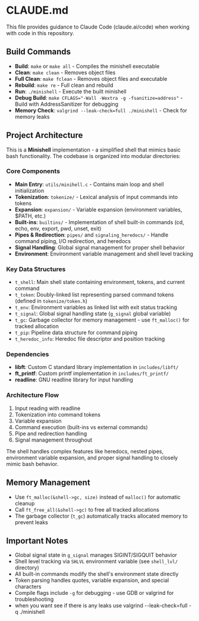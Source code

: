 # CLAUDE.md

This file provides guidance to Claude Code (claude.ai/code) when working with code in this repository.

## Build Commands

- **Build**: `make` or `make all` - Compiles the minishell executable
- **Clean**: `make clean` - Removes object files
- **Full Clean**: `make fclean` - Removes object files and executable
- **Rebuild**: `make re` - Full clean and rebuild
- **Run**: `./minishell` - Execute the built minishell
- **Debug Build**: `make CFLAGS="-Wall -Wextra -g -fsanitize=address"` - Build with AddressSanitizer for debugging
- **Memory Check**: `valgrind --leak-check=full ./minishell` - Check for memory leaks

## Project Architecture

This is a **Minishell** implementation - a simplified shell that mimics basic bash functionality. The codebase is organized into modular directories:

### Core Components

- **Main Entry**: `utils/minihell.c` - Contains main loop and shell initialization
- **Tokenization**: `tokenize/` - Lexical analysis of input commands into tokens
- **Expansion**: `expansion/` - Variable expansion (environment variables, $PATH, etc.)
- **Built-ins**: `builtins/` - Implementation of shell built-in commands (cd, echo, env, export, pwd, unset, exit)
- **Pipes & Redirection**: `pipes/` and `signaling_heredocs/` - Handle command piping, I/O redirection, and heredocs
- **Signal Handling**: Global signal management for proper shell behavior
- **Environment**: Environment variable management and shell level tracking

### Key Data Structures

- `t_shell`: Main shell state containing environment, tokens, and current command
- `t_token`: Doubly-linked list representing parsed command tokens (defined in `tokenize/token.h`)
- `t_env`: Environment variables as linked list with exit status tracking
- `t_signal`: Global signal handling state (`g_signal` global variable)
- `t_gc`: Garbage collector for memory management - use `ft_malloc()` for tracked allocation
- `t_pip`: Pipeline data structure for command piping
- `t_heredoc_info`: Heredoc file descriptor and position tracking

### Dependencies

- **libft**: Custom C standard library implementation in `includes/libft/`
- **ft_printf**: Custom printf implementation in `includes/ft_printf/`
- **readline**: GNU readline library for input handling

### Architecture Flow

1. Input reading with readline
2. Tokenization into command tokens
3. Variable expansion
4. Command execution (built-ins vs external commands)
5. Pipe and redirection handling
6. Signal management throughout

The shell handles complex features like heredocs, nested pipes, environment variable expansion, and proper signal handling to closely mimic bash behavior.

## Memory Management

- Use `ft_malloc(&shell->gc, size)` instead of `malloc()` for automatic cleanup
- Call `ft_free_all(&shell->gc)` to free all tracked allocations
- The garbage collector (`t_gc`) automatically tracks allocated memory to prevent leaks

## Important Notes

- Global signal state in `g_signal` manages SIGINT/SIGQUIT behavior
- Shell level tracking via `SHLVL` environment variable (see `shell_lvl/` directory)
- All built-in commands modify the shell's environment state directly
- Token parsing handles quotes, variable expansion, and special characters
- Compile flags include `-g` for debugging - use GDB or valgrind for troubleshooting
- when you want see if there is any leaks use valgrind --leak-check=full -q ./minishell